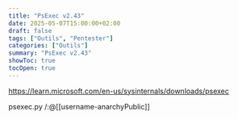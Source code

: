 ```yaml
---
title: "PsExec v2.43"
date: 2025-05-07T15:00:00+02:00
draft: false
tags: ["Outils", "Pentester"]
categories: ["Outils"]
summary: "PsExec v2.43"
showToc: true
tocOpen: true
---
```

https://learn.microsoft.com/en-us/sysinternals/downloads/psexec

psexec.py <Domain>/<username>:<password>@<Target-IP>[[username-anarchyPublic]]